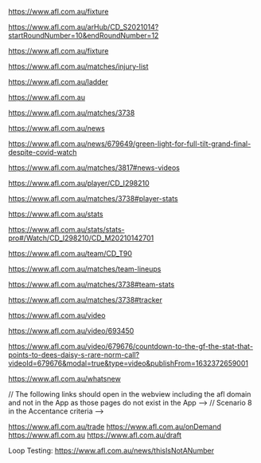 https://www.afl.com.au/fixture

https://www.afl.com.au/arHub/CD_S2021014?startRoundNumber=10&endRoundNumber=12

https://www.afl.com.au/fixture

https://www.afl.com.au/matches/injury-list

https://www.afl.com.au/ladder

https://www.afl.com.au

https://www.afl.com.au/matches/3738

https://www.afl.com.au/news

https://www.afl.com.au/news/679649/green-light-for-full-tilt-grand-final-despite-covid-watch

https://www.afl.com.au/matches/3817#news-videos

https://www.afl.com.au/player/CD_I298210

https://www.afl.com.au/matches/3738#player-stats

https://www.afl.com.au/stats

https://www.afl.com.au/stats/stats-pro#/Watch/CD_I298210/CD_M20210142701

https://www.afl.com.au/team/CD_T90

https://www.afl.com.au/matches/team-lineups

https://www.afl.com.au/matches/3738#team-stats

https://www.afl.com.au/matches/3738#tracker

https://www.afl.com.au/video

https://www.afl.com.au/video/693450

https://www.afl.com.au/video/679676/countdown-to-the-gf-the-stat-that-points-to-dees-daisy-s-rare-norm-call?videoId=679676&modal=true&type=video&publishFrom=1632372659001

https://www.afl.com.au/whatsnew

// The following links should open in the webview including the afl domain and not in the App as those pages do not exist in the App -->
// Scenario 8 in the Accentance criteria -->
  
https://www.afl.com.au/trade
https://www.afl.com.au/onDemand
https://www.afl.com.au
https://www.afl.com.au/draft

Loop Testing:
https://www.afl.com.au/news/thisIsNotANumber
